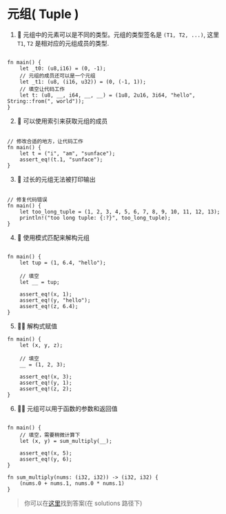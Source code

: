 # 元组( Tuple )

1. 🌟 元组中的元素可以是不同的类型。元组的类型签名是 `(T1, T2, ...)`, 这里 `T1`, `T2` 是相对应的元组成员的类型.

```rust,editable

fn main() {
    let _t0: (u8,i16) = (0, -1);
    // 元组的成员还可以是一个元组
    let _t1: (u8, (i16, u32)) = (0, (-1, 1));
    // 填空让代码工作
    let t: (u8, __, i64, __, __) = (1u8, 2u16, 3i64, "hello", String::from(", world"));
}
```

2. 🌟 可以使用索引来获取元组的成员

```rust,editable

// 修改合适的地方，让代码工作
fn main() {
    let t = ("i", "am", "sunface");
    assert_eq!(t.1, "sunface");
}
```

3. 🌟 过长的元组无法被打印输出

```rust,editable

// 修复代码错误
fn main() {
    let too_long_tuple = (1, 2, 3, 4, 5, 6, 7, 8, 9, 10, 11, 12, 13);
    println!("too long tuple: {:?}", too_long_tuple);
}
```

4. 🌟 使用模式匹配来解构元组

```rust,editable

fn main() {
    let tup = (1, 6.4, "hello");

    // 填空
    let __ = tup;

    assert_eq!(x, 1);
    assert_eq!(y, "hello");
    assert_eq!(z, 6.4);
}
```

5. 🌟🌟 解构式赋值

```rust,editable
fn main() {
    let (x, y, z);

    // 填空
    __ = (1, 2, 3);

    assert_eq!(x, 3);
    assert_eq!(y, 1);
    assert_eq!(z, 2);
}
```

6. 🌟🌟 元组可以用于函数的参数和返回值

```rust,editable

fn main() {
    // 填空，需要稍微计算下
    let (x, y) = sum_multiply(__);

    assert_eq!(x, 5);
    assert_eq!(y, 6);
}

fn sum_multiply(nums: (i32, i32)) -> (i32, i32) {
    (nums.0 + nums.1, nums.0 * nums.1)
}
```

> 你可以在[这里](https://github.com/sunface/rust-by-practice/blob/master/solutions/compound-types/tuple.md)找到答案(在 solutions 路径下)
